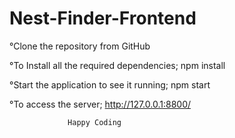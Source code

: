 # Nest-Finder-Frontend

°Clone the repository from GitHub 

°To Install all the required dependencies; npm install 

°Start the application to see it running; npm start

°To access the server; http://127.0.0.1:8800/



                 Happy Coding 
